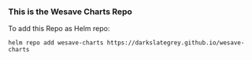 ### This is the Wesave Charts Repo


To add this Repo as Helm repo:

```shell
helm repo add wesave-charts https://darkslategrey.github.io/wesave-charts
```
